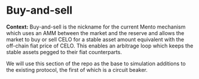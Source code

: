 # Buy-and-sell

**Context:** Buy-and-sell is the nickname for the current Mento mechanism which uses an AMM between the market and the reserve and allows the market to buy or sell CELO for a stable asset amount equivalent with the off-chain fiat price of CELO. This enables an arbitrage loop which keeps the stable assets pegged to their fiat counterparts.

We will use this section of the repo as the base to simulation additions to the existing protocol, the first of which is a circuit beaker.

